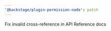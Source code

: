 ```yaml
---
'@backstage/plugin-permission-node': patch
---
```


Fix invalid cross-reference in API Reference docs
